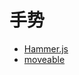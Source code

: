 # 手势

- [Hammer.js](https://hammerjs.github.io/)
- [moveable](https://github.com/daybrush/moveable)
